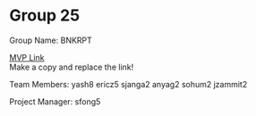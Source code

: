 # Group 25
Group Name: BNKRPT

[MVP Link](https://docs.google.com/document/d/1Xvi3-qwkr6-_EVHfCb3EXuEoO7w0HquwEGKGvdbaVYw/edit?usp=sharing)  
Make a copy and replace the link!

Team Members: yash8 ericz5 sjanga2 anyag2 sohum2 jzammit2

Project Manager: sfong5
